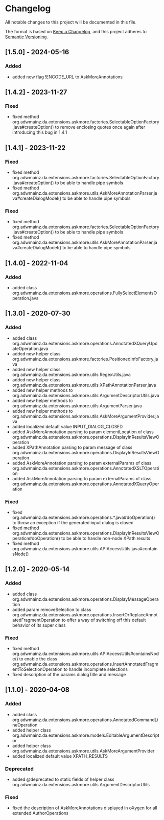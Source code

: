 # Changelog
All notable changes to this project will be documented in this file.

The format is based on [Keep a Changelog](https://keepachangelog.com/en/1.0.0/),
and this project adheres to [Semantic Versioning](https://semver.org/spec/v2.0.0.html).

## [1.5.0] - 2024-05-16

### Added
- added new flag !ENCODE_URL to AskMoreAnnotations 

## [1.4.2] - 2023-11-27

### Fixed
- fixed method org.adwmainz.da.extensions.askmore.factories.SelectableOptionFactory.java#createOption() to remove enclosing quotes once again after introducing this bug in 1.4.1

## [1.4.1] - 2023-11-22

### Fixed
- fixed method org.adwmainz.da.extensions.askmore.factories.SelectableOptionFactory.java#createOption() to be able to handle pipe symbols
- fixed method org.adwmainz.da.extensions.askmore.utils.AskMoreAnnotationParser.java#createDialogModel() to be able to handle pipe symbols

### Fixed
- fixed method org.adwmainz.da.extensions.askmore.factories.SelectableOptionFactory.java#createOption() to be able to handle pipe symbols
- fixed method org.adwmainz.da.extensions.askmore.utils.AskMoreAnnotationParser.java#createDialogModel() to be able to handle pipe symbols

## [1.4.0] - 2022-11-04

### Added
- added class org.adwmainz.da.extensions.askmore.operations.FullySelectElementsOperation.java

## [1.3.0] - 2020-07-30

### Added
- added class org.adwmainz.da.extensions.askmore.operations.AnnotatedXQueryUpdateOperation.java
- added new helper class org.adwmainz.da.extensions.askmore.factories.PositionedInfoFactory.java
- added new helper class org.adwmainz.da.extensions.askmore.utils.RegexUtils.java
- added new helper class org.adwmainz.da.extensions.askmore.utils.XPathAnnotationParser.java
- added new helper methods to org.adwmainz.da.extensions.askmore.utils.ArgumentDescriptorUtils.java
- added new helper methods to org.adwmainz.da.extensions.askmore.utils.ArgumentParser.java
- added new helper methods to org.adwmainz.da.extensions.askmore.utils.AskMoreArgumentProvider.java
- added localized default value INPUT_DIALOG_CLOSED
- added AskMoreAnnotation parsing to param elementLocation of class org.adwmainz.da.extensions.askmore.operations.DisplayInResultsViewOperation
- added XPathAnnotation parsing to param message of class org.adwmainz.da.extensions.askmore.operations.DisplayInResultsViewOperation
- added AskMoreAnnotation parsing to param externalParams of class org.adwmainz.da.extensions.askmore.operations.AnnotatedXSLTOperation
- added AskMoreAnnotation parsing to param externalParams of class org.adwmainz.da.extensions.askmore.operations.AnnotatedXQueryOperation

### Fixed
- fixed org.adwmainz.da.extensions.askmore.operations.\*.java#doOperation() to throw an exception if the generated input dialog is closed
- fixed method org.adwmainz.da.extensions.askmore.operations.DisplayInResultsViewOperation#doOperation() to be able to handle non-node XPath results
- fixed method org.adwmainz.da.extensions.askmore.utils.APIAccessUtils.java#containsNode()


## [1.2.0] - 2020-05-14

### Added
- added class org.adwmainz.da.extensions.askmore.operations.DisplayMessageOperation
- added param removeSelection to class org.adwmainz.da.extensions.askmore.operations.InsertOrReplaceAnnotatedFragmentOperation to offer a way of switching off this default behavior of its super class

### Fixed
- fixed method org.adwmainz.da.extensions.askmore.utils.APIAccessUtils#containsNode() to enable the class org.adwmainz.da.extensions.askmore.operations.InsertAnnotatedFragmentToSelectionOperation to handle incomplete selections
- fixed description of the params dialogTitle and message


## [1.1.0] - 2020-04-08

### Added
- added class org.adwmainz.da.extensions.askmore.operations.AnnotatedCommandLineOperation
- added helper class org.adwmainz.da.extensions.askmore.models.EditableArgumentDescriptor
- added helper class org.adwmainz.da.extensions.askmore.utils.AskMoreArgumentProvider
- added localized default value XPATH_RESULTS

### Deprecated
- added @deprecated to static fields of helper class org.adwmainz.da.extensions.askmore.utils.ArgumentDescriptorUtils

### Fixed
- fixed the description of AskMoreAnnotations displayed in oXygen for all extended AuthorOperations
